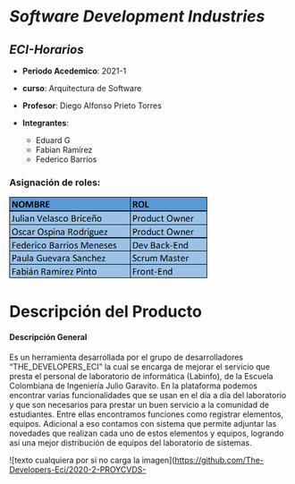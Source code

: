 # ***Software Development Industries***
## ***ECI-Horarios***

  - **Periodo Acedemico**: 2021-1
  - **curso**: Arquitectura de Software
  - **Profesor**: Diego Alfonso Prieto Torres
  
  
- **Integrantes**:
  - Eduard G
  - Fabian Ramírez
  - Federico Barrios

### Asignación de roles:
![texto cualquiera por si no carga la imagen](https://github.com/The-Developers-Eci/2020-2-PROYCVDS-THE_DEVELOPERS_ECI/blob/main/Imagenes/roles%20proy%20labinfo.png)
 
 # Descripción del Producto
  #### Descripción General
  
Es un herramienta desarrollada por el grupo de desarrolladores “THE_DEVELOPERS_ECI” la cual se encarga de mejorar el servicio que presta el personal de laboratorio de informática (Labinfo), de la Escuela Colombiana de Ingeniería Julio Garavito. En la plataforma podemos encontrar varias funcionalidades que se usan en el día a día del laboratorio y que son necesarios para prestar un buen servicio a la comunidad de estudiantes. Entre ellas encontramos funciones como registrar elementos, equipos. Adicional a eso contamos con sistema que permite adjuntar las novedades que realizan cada uno de estos elementos y equipos, logrando así una mejor distribución de equipos del laboratorio de sistemas.

![texto cualquiera por si no carga la imagen](https://github.com/The-Developers-Eci/2020-2-PROYCVDS-
